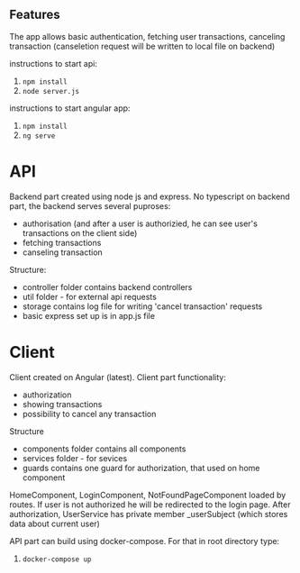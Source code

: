 ## Features
The app allows basic authentication, fetching user transactions,
canceling transaction (canseletion request will be written to local file on backend)

instructions to start api:

1. `npm install`
2. `node server.js`

instructions to start angular app:

1. `npm install`
2. `ng serve`

# API
Backend part created using node js and express. No typescript on backend part, the backend
serves several puproses:
- authorisation (and after a user is authorizied, he can see user's transactions on the client side)
- fetching transactions
- canseling transaction

Structure:
- controller folder contains backend controllers
- util folder - for external api requests
- storage contains log file for writing 'cancel transaction' requests
- basic express set up is in app.js file

# Client
Client created on Angular (latest). Client part functionality:
- authorization
- showing transactions
- possibility to cancel any transaction

Structure
- components folder contains all components
- services folder - for sevices
- guards contains one guard for authorization, that used on home component

HomeComponent, LoginComponent, NotFoundPageComponent loaded by routes. If user is
not authorized he will be redirected to the login page. After authorization,
UserService has private member _userSubject (which stores data about current user)

API part can build using docker-compose. For that in root directory type:

1. `docker-compose up`
